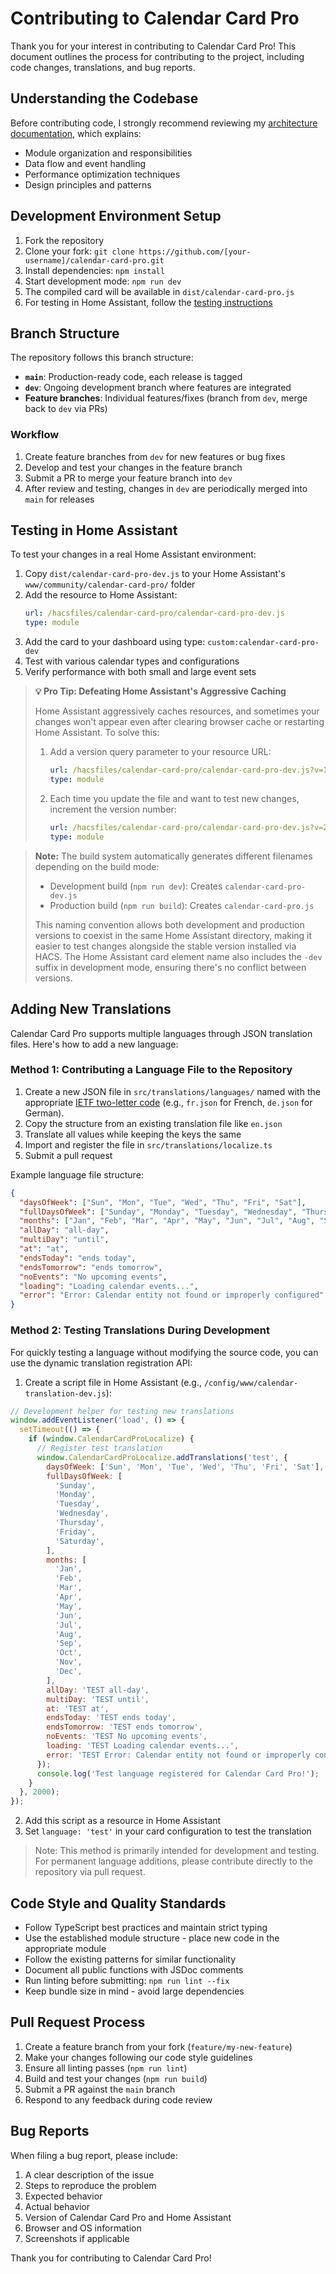 # Contributing to Calendar Card Pro

Thank you for your interest in contributing to Calendar Card Pro! This document outlines the process for contributing to the project, including code changes, translations, and bug reports.

## Understanding the Codebase

Before contributing code, I strongly recommend reviewing my [architecture documentation](./docs/architecture.md), which explains:

- Module organization and responsibilities
- Data flow and event handling
- Performance optimization techniques
- Design principles and patterns

## Development Environment Setup

1. Fork the repository
2. Clone your fork: `git clone https://github.com/[your-username]/calendar-card-pro.git`
3. Install dependencies: `npm install`
4. Start development mode: `npm run dev`
5. The compiled card will be available in `dist/calendar-card-pro.js`
6. For testing in Home Assistant, follow the [testing instructions](#testing-in-home-assistant)

## Branch Structure

The repository follows this branch structure:

- **`main`**: Production-ready code, each release is tagged
- **`dev`**: Ongoing development branch where features are integrated
- **Feature branches**: Individual features/fixes (branch from `dev`, merge back to `dev` via PRs)

### Workflow

1. Create feature branches from `dev` for new features or bug fixes
2. Develop and test your changes in the feature branch
3. Submit a PR to merge your feature branch into `dev`
4. After review and testing, changes in `dev` are periodically merged into `main` for releases

## Testing in Home Assistant

To test your changes in a real Home Assistant environment:

1. Copy `dist/calendar-card-pro-dev.js` to your Home Assistant's `www/community/calendar-card-pro/` folder
2. Add the resource to Home Assistant:
   ```yaml
   url: /hacsfiles/calendar-card-pro/calendar-card-pro-dev.js
   type: module
   ```
3. Add the card to your dashboard using type: `custom:calendar-card-pro-dev`
4. Test with various calendar types and configurations
5. Verify performance with both small and large event sets

> **💡 Pro Tip: Defeating Home Assistant's Aggressive Caching**
>
> Home Assistant aggressively caches resources, and sometimes your changes won't appear even after clearing browser cache or restarting Home Assistant. To solve this:
>
> 1. Add a version query parameter to your resource URL:
>    ```yaml
>    url: /hacsfiles/calendar-card-pro/calendar-card-pro-dev.js?v=1
>    type: module
>    ```
> 2. Each time you update the file and want to test new changes, increment the version number:
>    ```yaml
>    url: /hacsfiles/calendar-card-pro/calendar-card-pro-dev.js?v=2
>    type: module
>    ```

> **Note:** The build system automatically generates different filenames depending on the build mode:
>
> - Development build (`npm run dev`): Creates `calendar-card-pro-dev.js`
> - Production build (`npm run build`): Creates `calendar-card-pro.js`
>
> This naming convention allows both development and production versions to coexist in the same Home Assistant directory, making it easier to test changes alongside the stable version installed via HACS. The Home Assistant card element name also includes the `-dev` suffix in development mode, ensuring there's no conflict between versions.

## Adding New Translations

Calendar Card Pro supports multiple languages through JSON translation files. Here's how to add a new language:

### Method 1: Contributing a Language File to the Repository

1. Create a new JSON file in `src/translations/languages/` named with the appropriate [IETF two-letter code](https://en.wikipedia.org/wiki/IETF_language_tag#List_of_common_primary_language_subtags) (e.g., `fr.json` for French, `de.json` for German).
2. Copy the structure from an existing translation file like `en.json`
3. Translate all values while keeping the keys the same
4. Import and register the file in `src/translations/localize.ts`
5. Submit a pull request

Example language file structure:

```json
{
  "daysOfWeek": ["Sun", "Mon", "Tue", "Wed", "Thu", "Fri", "Sat"],
  "fullDaysOfWeek": ["Sunday", "Monday", "Tuesday", "Wednesday", "Thursday", "Friday", "Saturday"],
  "months": ["Jan", "Feb", "Mar", "Apr", "May", "Jun", "Jul", "Aug", "Sep", "Oct", "Nov", "Dec"],
  "allDay": "all-day",
  "multiDay": "until",
  "at": "at",
  "endsToday": "ends today",
  "endsTomorrow": "ends tomorrow",
  "noEvents": "No upcoming events",
  "loading": "Loading calendar events...",
  "error": "Error: Calendar entity not found or improperly configured"
}
```

### Method 2: Testing Translations During Development

For quickly testing a language without modifying the source code, you can use the dynamic translation registration API:

1. Create a script file in Home Assistant (e.g., `/config/www/calendar-translation-dev.js`):

```javascript
// Development helper for testing new translations
window.addEventListener('load', () => {
  setTimeout(() => {
    if (window.CalendarCardProLocalize) {
      // Register test translation
      window.CalendarCardProLocalize.addTranslations('test', {
        daysOfWeek: ['Sun', 'Mon', 'Tue', 'Wed', 'Thu', 'Fri', 'Sat'],
        fullDaysOfWeek: [
          'Sunday',
          'Monday',
          'Tuesday',
          'Wednesday',
          'Thursday',
          'Friday',
          'Saturday',
        ],
        months: [
          'Jan',
          'Feb',
          'Mar',
          'Apr',
          'May',
          'Jun',
          'Jul',
          'Aug',
          'Sep',
          'Oct',
          'Nov',
          'Dec',
        ],
        allDay: 'TEST all-day',
        multiDay: 'TEST until',
        at: 'TEST at',
        endsToday: 'TEST ends today',
        endsTomorrow: 'TEST ends tomorrow',
        noEvents: 'TEST No upcoming events',
        loading: 'TEST Loading calendar events...',
        error: 'TEST Error: Calendar entity not found or improperly configured',
      });
      console.log('Test language registered for Calendar Card Pro!');
    }
  }, 2000);
});
```

2. Add this script as a resource in Home Assistant
3. Set `language: 'test'` in your card configuration to test the translation

> Note: This method is primarily intended for development and testing. For permanent language additions, please contribute directly to the repository via pull request.

## Code Style and Quality Standards

- Follow TypeScript best practices and maintain strict typing
- Use the established module structure - place new code in the appropriate module
- Follow the existing patterns for similar functionality
- Document all public functions with JSDoc comments
- Run linting before submitting: `npm run lint --fix`
- Keep bundle size in mind - avoid large dependencies

## Pull Request Process

1. Create a feature branch from your fork (`feature/my-new-feature`)
2. Make your changes following our code style guidelines
3. Ensure all linting passes (`npm run lint`)
4. Build and test your changes (`npm run build`)
5. Submit a PR against the `main` branch
6. Respond to any feedback during code review

## Bug Reports

When filing a bug report, please include:

1. A clear description of the issue
2. Steps to reproduce the problem
3. Expected behavior
4. Actual behavior
5. Version of Calendar Card Pro and Home Assistant
6. Browser and OS information
7. Screenshots if applicable

Thank you for contributing to Calendar Card Pro!
